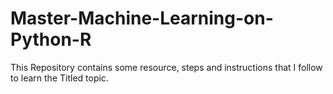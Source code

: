 # Master-Machine-Learning-on-Python-R
This Repository contains some resource, steps and instructions that I follow to learn the Titled topic.


